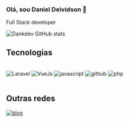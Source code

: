 
### Olá, sou Daniel Deividson 👋
Full Stack developer 

![Dankdev GitHub stats](https://github-readme-stats.vercel.app/api?username=Dankdev021&show_icons=true&theme=dracula)

## Tecnologias

<div style="display: inline_block"><br>
<img align="center" alt="Laravel" src="https://img.shields.io/badge/Laravel-FF2D20?style=for-the-badge&logo=laravel&logoColor=white">

<img align="center" alt="VueJs" src="https://img.shields.io/badge/Vue.js-35495E?style=for-the-badge&logo=vue.js&logoColor=4FC08D">

<img align="center" alt="javascript" src="https://img.shields.io/badge/JavaScript-F7DF1E?style=for-the-badge&logo=javascript&logoColor=black">

<img align="center" alt="github" src="https://img.shields.io/badge/GitHub-100000?style=for-the-badge&logo=github&logoColor=white">

<img align="center" alt="php" src="https://img.shields.io/badge/PHP-777BB4?style=for-the-badge&logo=php&logoColor=white">
</div>

<br>

## Outras redes

[![blog](https://img.shields.io/badge/LinkedIn-0077B5?style=for-the-badge&logo=linkedin&logoColor=white)](www.linkedin.com/in/danieldevidson)
